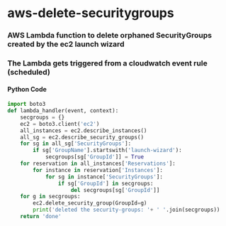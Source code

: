 # aws-delete-securitygroups
### AWS Lambda function to delete orphaned SecurityGroups created by the ec2 launch wizard 

### The Lambda gets triggered from a cloudwatch event rule (scheduled) 

#### Python Code

```python
import boto3
def lambda_handler(event, context):
    secgroups = {}
    ec2 = boto3.client('ec2')
    all_instances = ec2.describe_instances()
    all_sg = ec2.describe_security_groups()
    for sg in all_sg['SecurityGroups']:
        if sg['GroupName'].startswith('launch-wizard'):
            secgroups[sg['GroupId']] = True
    for reservation in all_instances['Reservations']:
        for instance in reservation['Instances']:
            for sg in instance['SecurityGroups']:
                if sg['GroupId'] in secgroups:
                    del secgroups[sg['GroupId']]
    for g in secgroups:
        ec2.delete_security_group(GroupId=g)
        print('deleted the security-groups: '+ ' '.join(secgroups))
    return 'done'
```

